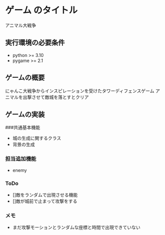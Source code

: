 # ゲーム のタイトル
アニマル大戦争
## 実行環境の必要条件
* python >= 3.10
* pygame >= 2.1

## ゲームの概要
にゃんこ大戦争からインスピレーションを受けたタワーディフェンスゲーム
アニマルを出撃させて敵城を落とすとクリア

## ゲームの実装
###共通基本機能
* 城の生成に関するクラス
* 背景の生成
### 担当追加機能
* enemy
### ToDo
- []敵をランダムで出現させる機能
- []敵が城前で止まって攻撃をする
### メモ
* まだ攻撃モーションとランダムな座標と時間で出現できていない
